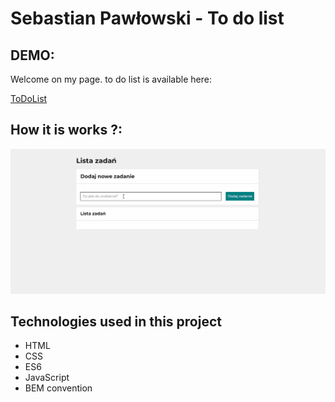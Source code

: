 # Sebastian Pawłowski - To do list

## DEMO:

Welcome on my page. to do list is available here:

[ToDoList](https://zibo27.github.io/zadanie_7/)

## How it is works ?: 
![lista zadań](https://github.com/zibo27/zadanie_7/blob/main/images/zadanie%207.gif?raw=true)

## Technologies used in this project

- HTML
- CSS
- ES6
- JavaScript
- BEM convention